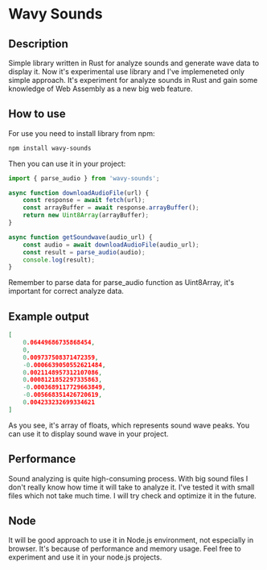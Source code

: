 # Wavy Sounds

## Description
Simple library written in Rust for analyze sounds and generate wave data to display it. Now it's experimental use library and I've implemeneted only simple approach. It's experiment for analyze sounds in Rust and gain some knowledge of Web Assembly as a new big web feature. 

## How to use

For use you need to install library from npm:
```bash
npm install wavy-sounds
```
Then you can use it in your project:
```js
import { parse_audio } from 'wavy-sounds';

async function downloadAudioFile(url) {
    const response = await fetch(url);
    const arrayBuffer = await response.arrayBuffer();
    return new Uint8Array(arrayBuffer);
}

async function getSoundwave(audio_url) {
    const audio = await downloadAudioFile(audio_url);
    const result = parse_audio(audio);
    console.log(result);
}

```

Remember to parse data for parse_audio function as Uint8Array, it's important for correct analyze data.

## Example output
```json
[
    0.06449686735868454,
    0,
    0.009737508371472359,
    -0.0006639050552621484,
    0.0021148957312107086,
    0.0008121852297335863,
    -0.0003689117729663849,
    -0.005668351426720619,
    0.004233232699334621
]
```

As you see, it's array of floats, which represents sound wave peaks. You can use it to display sound wave in your project.

## Performance

Sound analyzing is quite high-consuming process. With big sound files I don't really know how time it will take to analyze it. I've tested it with small files which not take much time. I will try check and optimize it in the future.
## Node

It will be good approach to use it in Node.js environment, not especially in browser. It's because of performance and memory usage. Feel free to experiment and use it in your node.js projects.
